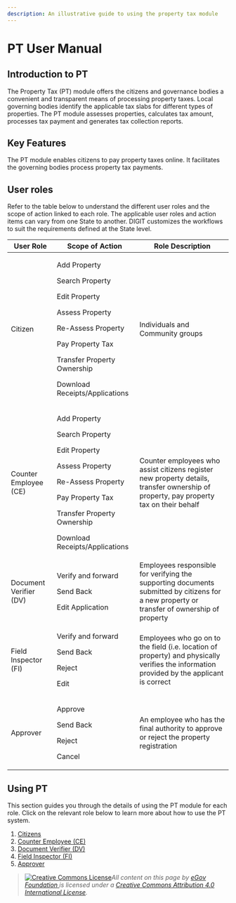 ```yaml
---
description: An illustrative guide to using the property tax module
---
```


# PT User Manual

## **Introduction to PT**

The Property Tax (PT) module offers the citizens and governance bodies a convenient and transparent means of processing property taxes. Local governing bodies identify the applicable tax slabs for different types of properties. The PT module assesses properties, calculates tax amount, processes tax payment and generates tax collection reports.

## Key Features

The PT module enables citizens to pay property taxes online. It facilitates the governing bodies process property tax payments.

## User roles

Refer to the table below to understand the different user roles and the scope of action linked to each role. The applicable user roles and action items can vary from one State to another. DIGIT customizes the workflows to suit the requirements defined at the State level.

| User Role              | Scope of Action                                                                                                                                                                                            | Role Description                                                                                                                           |
| ---------------------- | ---------------------------------------------------------------------------------------------------------------------------------------------------------------------------------------------------------- | ------------------------------------------------------------------------------------------------------------------------------------------ |
| Citizen                | <p>Add Property</p><p>Search Property</p><p>Edit Property</p><p>Assess Property</p><p>Re-Assess Property</p><p>Pay Property Tax</p><p>Transfer Property Ownership</p><p>Download Receipts/Applications</p> | Individuals and Community groups                                                                                                           |
| Counter Employee (CE)  | <p>Add Property</p><p>Search Property</p><p>Edit Property</p><p>Assess Property</p><p>Re-Assess Property</p><p>Pay Property Tax</p><p>Transfer Property Ownership</p><p>Download Receipts/Applications</p> | Counter employees who assist citizens register new property details, transfer ownership of property, pay property tax on their behalf      |
| Document Verifier (DV) | <p>Verify and forward</p><p>Send Back</p><p>Edit Application</p>                                                                                                                                           | Employees responsible for verifying the supporting documents submitted by citizens for a new property or transfer of ownership of property |
| Field Inspector (FI)   | <p>Verify and forward</p><p>Send Back</p><p>Reject</p><p>Edit</p>                                                                                                                                          | Employees who go on to the field (i.e. location of property) and physically verifies the information provided by the applicant is correct  |
| Approver               | <p>Approve</p><p>Send Back</p><p>Reject</p><p>Cancel</p>                                                                                                                                                   | An employee who has the final authority to approve or reject the property registration                                                     |

## **Using PT**

This section guides you through the details of using the PT module for each role. Click on the relevant role below to learn more about how to use the PT system.

1. [Citizens](citizen-user-manual.md)
2. [Counter Employee (CE)](citizen-user-manual.md#citizens-and-ce)
3. [Document Verifier (DV)](employee-user-manual.md#document-verifier-dv)
4. [Field Inspector (FI)](employee-user-manual.md#field-inspector-fi)
5. [Approver](employee-user-manual.md#approver)

> [![Creative Commons License](https://i.creativecommons.org/l/by/4.0/80x15.png)](http://creativecommons.org/licenses/by/4.0/)_All content on this page by_ [_eGov Foundation_ ](https://egov.org.in/)_is licensed under a_ [_Creative Commons Attribution 4.0 International License_](http://creativecommons.org/licenses/by/4.0/)_._
